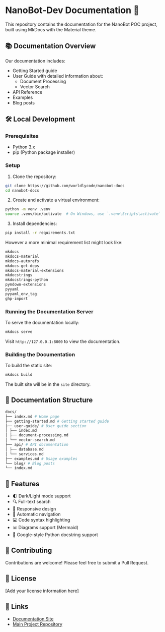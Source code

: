 # NanoBot-Dev Documentation 🤖

This repository contains the documentation for the NanoBot POC project, built using MkDocs with the Material theme.

## 📚 Documentation Overview

Our documentation includes:
- Getting Started guide
- User Guide with detailed information about:
  - Document Processing
  - Vector Search
- API Reference
- Examples
- Blog posts

## 🛠️ Local Development

### Prerequisites
- Python 3.x
- pip (Python package installer)

### Setup

1. Clone the repository:
```bash
git clone https://github.com/worldlycode/nanobot-docs
cd nanobot-docs
```

2. Create and activate a virtual environment:
```bash
python -m venv .venv
source .venv/bin/activate  # On Windows, use `.venv\Scripts\activate`
```

3. Install dependencies:
```bash
pip install -r requirements.txt
```
However a more minimal requirement list might look like:
```txt
mkdocs
mkdocs-material
mkdocs-autorefs
mkdocs-get-deps
mkdocs-material-extensions
mkdocstrings
mkdocstrings-python
pymdown-extensions
pyyaml
pyyaml_env_tag
ghp-import
```

### Running the Documentation Server

To serve the documentation locally:
```bash
mkdocs serve
```

Visit `http://127.0.0.1:8000` to view the documentation.

### Building the Documentation

To build the static site:
```bash
mkdocs build
```

The built site will be in the `site` directory.

## 📖 Documentation Structure
```bash
docs/
├── index.md # Home page
├── getting-started.md # Getting started guide
├── user-guide/ # User guide section
│ ├── index.md
│ ├── document-processing.md
│ └── vector-search.md
├── api/ # API documentation
│ ├── database.md
│ └── services.md
├── examples.md # Usage examples
└── blog/ # Blog posts
└── index.md
```


## 🎨 Features

- 🌓 Dark/Light mode support
- 🔍 Full-text search
- 📱 Responsive design
- 🔗 Automatic navigation
- 💻 Code syntax highlighting
- 📊 Diagrams support (Mermaid)
- 📝 Google-style Python docstring support

## 🤝 Contributing

Contributions are welcome! Please feel free to submit a Pull Request.

## 📄 License

[Add your license information here]

## 🔗 Links

- [Documentation Site](https://worldlycode.github.io/nanobot-docs)
- [Main Project Repository](https://github.com/srobertsphd/nanobot-poc)